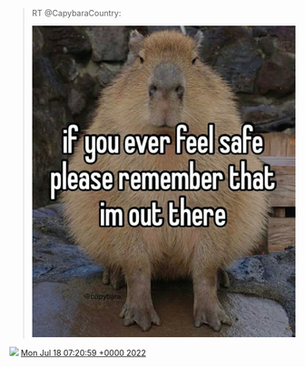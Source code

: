 > RT @CapybaraCountry: 
> 
> ![](../../media/1548930818793295872-FX4v9Y6UYAEeIAP.jpg)

<img src="../../media/tweet.ico" width="12" /> [Mon Jul 18 07:20:59 +0000 2022](https://twitter.com/DromerDenker/status/1548930818793295872)